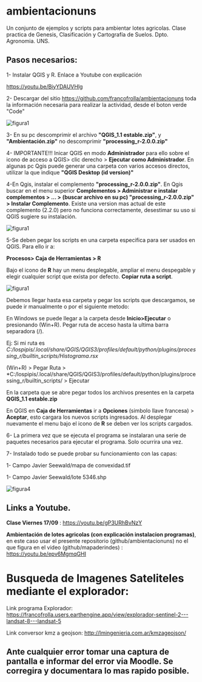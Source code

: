 # ambientacionuns
Un conjunto de ejemplos y scripts para ambientar lotes agricolas. Clase practica de Genesis, Clasificación y Cartografía de Suelos. Dpto. Agronomia. UNS. 

## Pasos necesarios: 
1- Instalar QGIS y R. Enlace a Youtube con explicación

https://youtu.be/BiyYDAUVHlg

2- Descargar del sitio https://github.com/francofrolla/ambientacionuns toda la información necesaria para realizar la actividad, desde el boton verde "Code"

![figura1](https://github.com/francofrolla/ambientacionuns/blob/main/imagenes/figura%201.png?raw=true)

3- En su pc descomprimir el archivo **"QGIS_1.1 estable.zip"**, y **"Ambientación.zip"** no descomprimir **"processing_r-2.0.0.zip"**

4- IMPORTANTE!!! Inicar QGIS en modo **Administrador** para ello sobre el icono de acceso a QGIS> clic derecho > **Ejecutar como Administrador**. En algunas pc Qgis puede generar una carpeta con varios accesos directos, utilizar la que indique **"QGIS Desktop (id version)"**

4-En Qgis, instalar el complemento **"processing_r-2.0.0.zip"**. En Qgis buscar en el menu superior **Complementos > Administrar e instalar complementos > ... > (buscar archivo en su pc) "processing_r-2.0.0.zip" > Instalar Complemento**. Existe una version mas actual de este complemento (2.2.0) pero  no funciona correctamente, desestimar su uso si QGIS sugiere su instalación. 

![figura1](https://github.com/francofrolla/ambientacionuns/blob/main/imagenes/figura%202.png?raw=true)

5-Se deben pegar los scripts en una carpeta especifica para ser usados en QGIS. Para ello ir a:

**Procesos> Caja de Herramientas > R**

Bajo el icono de **R** hay un menu desplegable, ampliar el menu despegable y elegir cualquier script que exista por defecto. **Copiar ruta a script**. 

![figura1](https://github.com/francofrolla/ambientacionuns/blob/main/imagenes/figura%203.png?raw=true)

Debemos llegar hasta esa carpeta y pegar los scripts que descargamos, se puede ir manualmente o por el siguiente metodo:

En Windows se puede llegar a la carpeta desde **Inicio>Ejecutar** o presionando (Win+R). Pegar ruta de acceso hasta la ultima barra separadora (/). 

Ej: Si mi ruta es *C:/lospipis/.local/share/QGIS/QGIS3/profiles/default/python/plugins/processing_r/builtin_scripts/Histograma.rsx*

(Win+R) > Pegar Ruta > *C:/lospipis/.local/share/QGIS/QGIS3/profiles/default/python/plugins/processing_r/builtin_scripts/ > Ejecutar 

En la carpeta que se abre pegar todos los archivos presentes en la carpeta **QGIS_1.1 estable.zip**

En QGIS en **Caja de Herramientas** ir a **Opciones** (simbolo llave francesa) > **Aceptar**, esto cargara los nuevos scripts ingresados. Al desplegar nuevamente el menu bajo el icono de **R** se deben ver los scripts cargados.

6- La primera vez que se ejecuta el programa se instalaran una serie de paquetes necesarios para ejecutar el programa. Solo ocurrira una vez.

7- Instalado todo se puede probar su funcionamiento con las capas:

1- Campo Javier Seewald/mapa de convexidad.tif

1- Campo Javier Seewald/lote 5346.shp

![figura4](https://github.com/francofrolla/ambientacionuns/blob/main/imagenes/figura%204.png?raw=true)

## Links a Youtube.

**Clase Viernes 17/09** : https://youtu.be/gP3URhBvNzY

**Ambientación de lotes agricolas (con explicación instalacion programas)**, en este caso usar el presente repositorio (github/ambientacionuns) no el que figura en el video (github/mapaderindes) :  https://youtu.be/epv6MgmqGHI 

# Busqueda de Imagenes Sateliteles mediante el explorador:

Link programa Explorador: https://francofrolla.users.earthengine.app/view/explorador-sentinel-2---landsat-8---landsat-5

Link conversor kmz a geojson: http://lmingenieria.com.ar/kmzageojson/

## Ante cualquier error tomar una captura de pantalla e informar del error via Moodle. Se corregira y documentara lo mas rapido posible.  





